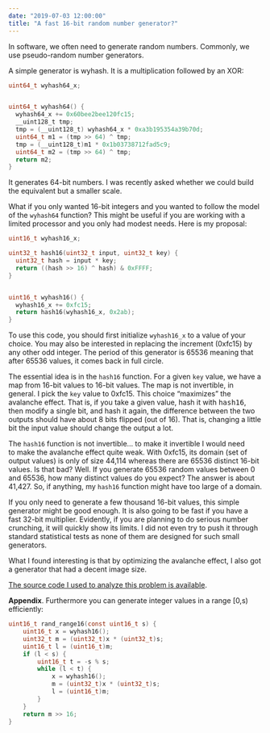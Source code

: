```yaml
---
date: "2019-07-03 12:00:00"
title: "A fast 16-bit random number generator?"
---
```




In software, we often need to generate random numbers. Commonly, we use pseudo-random number generators.

A simple generator is wyhash. It is a multiplication followed by an XOR:
```C
uint64_t wyhash64_x; 


uint64_t wyhash64() {
  wyhash64_x += 0x60bee2bee120fc15;
  __uint128_t tmp;
  tmp = (__uint128_t) wyhash64_x * 0xa3b195354a39b70d;
  uint64_t m1 = (tmp >> 64) ^ tmp;
  tmp = (__uint128_t)m1 * 0x1b03738712fad5c9;
  uint64_t m2 = (tmp >> 64) ^ tmp;
  return m2;
}
```


It generates 64-bit numbers. I was recently asked whether we could build the equivalent but a smaller scale.

What if you only wanted 16-bit integers and you wanted to follow the model of the `wyhash64` function? This might be useful if you are working with a limited processor and you only had modest needs. Here is my proposal:
```C
uint16_t wyhash16_x; 

uint32_t hash16(uint32_t input, uint32_t key) {
  uint32_t hash = input * key;
  return ((hash >> 16) ^ hash) & 0xFFFF;
}


uint16_t wyhash16() {
  wyhash16_x += 0xfc15;
  return hash16(wyhash16_x, 0x2ab);
}
```


To use this code, you should first initialize `wyhash16_x` to a value of your choice. You may also be interested in replacing the increment (0xfc15) by any other odd integer. The period of this generator is 65536 meaning that after 65536 values, it comes back in full circle.

The essential idea is in the `hash16` function. For a given `key` value, we have a map from 16-bit values to 16-bit values. The map is not invertible, in general. I pick the `key` value to 0xfc15. This choice &ldquo;maximizes&rdquo; the avalanche effect. That is, if you take a given value, hash it with <tt>hash16</tt>, then modify a single bit, and hash it again, the difference between the two outputs should have about 8 bits flipped (out of 16). That is, changing a little bit the input value should change the output a lot.

The `hash16` function is not invertible&hellip; to make it invertible I would need to make the avalanche effect quite weak. With 0xfc15, its domain (set of output values) is only of size 44,114 whereas there are 65536 distinct 16-bit values. Is that bad? Well. If you generate 65536 random values between 0 and 65536, how many distinct values do you expect? The answer is about 41,427. So, if anything, my `hash16` function might have too large of a domain.

If you only need to generate a few thousand 16-bit values, this simple generator might be good enough. It is also going to be fast if you have a fast 32-bit multiplier. Evidently, if you are planning to do serious number crunching, it will quickly show its limits. I did not even try to push it through standard statistical tests as none of them are designed for such small generators.

What I found interesting is that by optimizing the avalanche effect, I also got a generator that had a decent image size.

[The source code I used to analyze this problem is available](https://github.com/lemire/Code-used-on-Daniel-Lemire-s-blog/tree/master/2019/07/02).

__Appendix__. Furthermore you can generate integer values in a range [0,s) efficiently:
```C
uint16_t rand_range16(const uint16_t s) {
    uint16_t x = wyhash16();
    uint32_t m = (uint32_t)x * (uint32_t)s;
    uint16_t l = (uint16_t)m;
    if (l < s) {
        uint16_t t = -s % s;
        while (l < t) {
            x = wyhash16();
            m = (uint32_t)x * (uint32_t)s;
            l = (uint16_t)m;
        }
    }
    return m >> 16;
}
```


